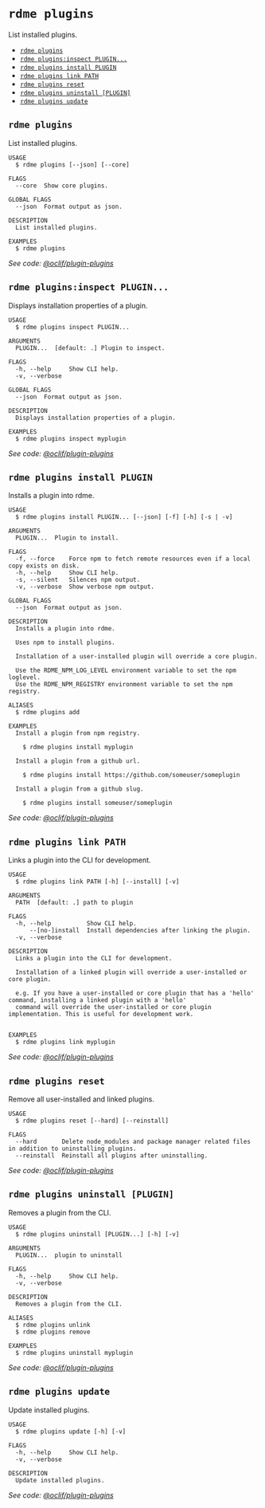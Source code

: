 `rdme plugins`
==============

List installed plugins.

* [`rdme plugins`](#rdme-plugins)
* [`rdme plugins:inspect PLUGIN...`](#rdme-pluginsinspect-plugin)
* [`rdme plugins install PLUGIN`](#rdme-plugins-install-plugin)
* [`rdme plugins link PATH`](#rdme-plugins-link-path)
* [`rdme plugins reset`](#rdme-plugins-reset)
* [`rdme plugins uninstall [PLUGIN]`](#rdme-plugins-uninstall-plugin)
* [`rdme plugins update`](#rdme-plugins-update)

## `rdme plugins`

List installed plugins.

```
USAGE
  $ rdme plugins [--json] [--core]

FLAGS
  --core  Show core plugins.

GLOBAL FLAGS
  --json  Format output as json.

DESCRIPTION
  List installed plugins.

EXAMPLES
  $ rdme plugins
```

_See code: [@oclif/plugin-plugins](https://github.com/oclif/plugin-plugins/blob/v5.4.43/src/commands/plugins/index.ts)_

## `rdme plugins:inspect PLUGIN...`

Displays installation properties of a plugin.

```
USAGE
  $ rdme plugins inspect PLUGIN...

ARGUMENTS
  PLUGIN...  [default: .] Plugin to inspect.

FLAGS
  -h, --help     Show CLI help.
  -v, --verbose

GLOBAL FLAGS
  --json  Format output as json.

DESCRIPTION
  Displays installation properties of a plugin.

EXAMPLES
  $ rdme plugins inspect myplugin
```

_See code: [@oclif/plugin-plugins](https://github.com/oclif/plugin-plugins/blob/v5.4.43/src/commands/plugins/inspect.ts)_

## `rdme plugins install PLUGIN`

Installs a plugin into rdme.

```
USAGE
  $ rdme plugins install PLUGIN... [--json] [-f] [-h] [-s | -v]

ARGUMENTS
  PLUGIN...  Plugin to install.

FLAGS
  -f, --force    Force npm to fetch remote resources even if a local copy exists on disk.
  -h, --help     Show CLI help.
  -s, --silent   Silences npm output.
  -v, --verbose  Show verbose npm output.

GLOBAL FLAGS
  --json  Format output as json.

DESCRIPTION
  Installs a plugin into rdme.

  Uses npm to install plugins.

  Installation of a user-installed plugin will override a core plugin.

  Use the RDME_NPM_LOG_LEVEL environment variable to set the npm loglevel.
  Use the RDME_NPM_REGISTRY environment variable to set the npm registry.

ALIASES
  $ rdme plugins add

EXAMPLES
  Install a plugin from npm registry.

    $ rdme plugins install myplugin

  Install a plugin from a github url.

    $ rdme plugins install https://github.com/someuser/someplugin

  Install a plugin from a github slug.

    $ rdme plugins install someuser/someplugin
```

_See code: [@oclif/plugin-plugins](https://github.com/oclif/plugin-plugins/blob/v5.4.43/src/commands/plugins/install.ts)_

## `rdme plugins link PATH`

Links a plugin into the CLI for development.

```
USAGE
  $ rdme plugins link PATH [-h] [--install] [-v]

ARGUMENTS
  PATH  [default: .] path to plugin

FLAGS
  -h, --help          Show CLI help.
      --[no-]install  Install dependencies after linking the plugin.
  -v, --verbose

DESCRIPTION
  Links a plugin into the CLI for development.

  Installation of a linked plugin will override a user-installed or core plugin.

  e.g. If you have a user-installed or core plugin that has a 'hello' command, installing a linked plugin with a 'hello'
  command will override the user-installed or core plugin implementation. This is useful for development work.


EXAMPLES
  $ rdme plugins link myplugin
```

_See code: [@oclif/plugin-plugins](https://github.com/oclif/plugin-plugins/blob/v5.4.43/src/commands/plugins/link.ts)_

## `rdme plugins reset`

Remove all user-installed and linked plugins.

```
USAGE
  $ rdme plugins reset [--hard] [--reinstall]

FLAGS
  --hard       Delete node_modules and package manager related files in addition to uninstalling plugins.
  --reinstall  Reinstall all plugins after uninstalling.
```

_See code: [@oclif/plugin-plugins](https://github.com/oclif/plugin-plugins/blob/v5.4.43/src/commands/plugins/reset.ts)_

## `rdme plugins uninstall [PLUGIN]`

Removes a plugin from the CLI.

```
USAGE
  $ rdme plugins uninstall [PLUGIN...] [-h] [-v]

ARGUMENTS
  PLUGIN...  plugin to uninstall

FLAGS
  -h, --help     Show CLI help.
  -v, --verbose

DESCRIPTION
  Removes a plugin from the CLI.

ALIASES
  $ rdme plugins unlink
  $ rdme plugins remove

EXAMPLES
  $ rdme plugins uninstall myplugin
```

_See code: [@oclif/plugin-plugins](https://github.com/oclif/plugin-plugins/blob/v5.4.43/src/commands/plugins/uninstall.ts)_

## `rdme plugins update`

Update installed plugins.

```
USAGE
  $ rdme plugins update [-h] [-v]

FLAGS
  -h, --help     Show CLI help.
  -v, --verbose

DESCRIPTION
  Update installed plugins.
```

_See code: [@oclif/plugin-plugins](https://github.com/oclif/plugin-plugins/blob/v5.4.43/src/commands/plugins/update.ts)_

